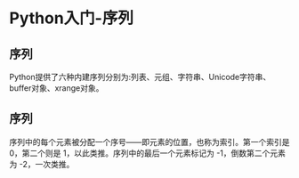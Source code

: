 # Python入门-序列

##  序列

Python提供了六种内建序列分别为:列表、元组、字符串、Unicode字符串、buffer对象、xrange对象。

## 序列

序列中的每个元素被分配一个序号——即元素的位置，也称为索引。第一个索引是 0，第二个则是 1，以此类推。序列中的最后一个元素标记为 -1，倒数第二个元素为 -2，一次类推。
   

